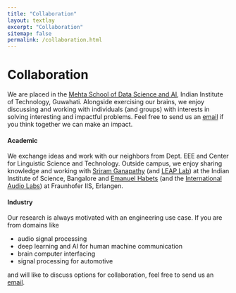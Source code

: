 ```yaml
---
title: "Collaboration"
layout: textlay
excerpt: "Collaboration"
sitemap: false
permalink: /collaboration.html
---
```

 
# Collaboration

We are placed in the [Mehta School of Data Science and AI](https://www.iitg.ac.in/dsai/), Indian Institute of Technology, Guwahati. Alongside exercising our brains, we enjoy discussing and working with individuals (and groups) with interests in solving interesting and impactful problems. Feel free to send us an [email](mailto:neerajs@iitg.ac.in) if you think together we can make an impact.
 
#### Academic
We exchange ideas and work with our neighbors from Dept. EEE and Center for Linguistic Science and Technology. Outside campus, we enjoy sharing knowledge and working with [Sriram Ganapathy](http://leap.ee.iisc.ac.in/sriram/) (and [LEAP Lab](http://leap.ee.iisc.ac.in/)) at the Indian Institute of Science, Bangalore and [Emanuel Habets](https://www.audiolabs-erlangen.de/fau/professor/habets) (and the [International Audio Labs](https://www.audiolabs-erlangen.de/)) at Fraunhofer IIS, Erlangen.
 
#### Industry
Our research is always motivated with an engineering use case. If you are from domains like
- audio signal processing
- deep learning and AI for human machine communication
- brain computer interfacing
- signal processing for automotive
 
and will like to discuss options for collaboration, feel free to send us an [email](mailto:neerajs@iitg.ac.in).
 
 

